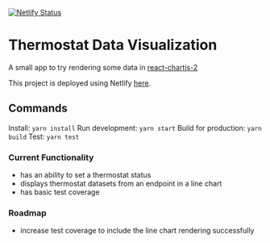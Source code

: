 [![Netlify Status](https://api.netlify.com/api/v1/badges/16a38178-fda9-4205-a38a-7d3c03875af0/deploy-status)](https://app.netlify.com/sites/zedlove-thermostat-data/deploys)

# Thermostat Data Visualization
A small app to try rendering some data in [react-chartjs-2](https://github.com/jerairrest/react-chartjs-2)

This project is deployed using Netlify [here](https://zedlove-thermostat-data.netlify.com/).


## Commands
Install: `yarn install`
Run development: `yarn start`
Build for production: `yarn build`
Test: `yarn test`

### Current Functionality
- has an ability to set a thermostat status
- displays thermostat datasets from an endpoint in a line chart
- has basic test coverage

### Roadmap
- increase test coverage to include the line chart rendering successfully